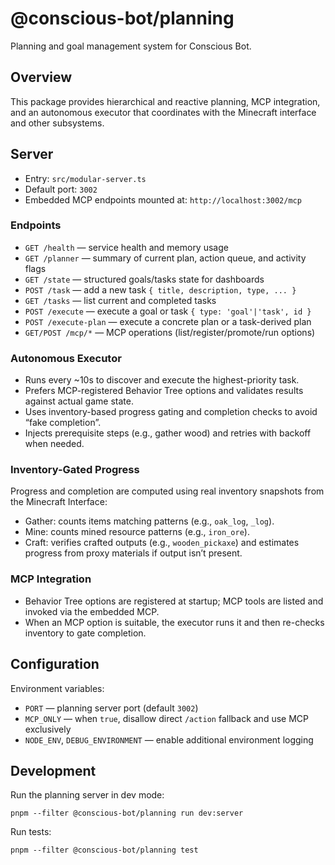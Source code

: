 # @conscious-bot/planning

Planning and goal management system for Conscious Bot.

## Overview

This package provides hierarchical and reactive planning, MCP integration, and an autonomous executor that coordinates with the Minecraft interface and other subsystems.

## Server

- Entry: `src/modular-server.ts`
- Default port: `3002`
- Embedded MCP endpoints mounted at: `http://localhost:3002/mcp`

### Endpoints

- `GET /health` — service health and memory usage
- `GET /planner` — summary of current plan, action queue, and activity flags
- `GET /state` — structured goals/tasks state for dashboards
- `POST /task` — add a new task `{ title, description, type, ... }`
- `GET /tasks` — list current and completed tasks
- `POST /execute` — execute a goal or task `{ type: 'goal'|'task', id }`
- `POST /execute-plan` — execute a concrete plan or a task-derived plan
- `GET/POST /mcp/*` — MCP operations (list/register/promote/run options)

### Autonomous Executor

- Runs every ~10s to discover and execute the highest-priority task.
- Prefers MCP-registered Behavior Tree options and validates results against actual game state.
- Uses inventory-based progress gating and completion checks to avoid “fake completion”.
- Injects prerequisite steps (e.g., gather wood) and retries with backoff when needed.

### Inventory-Gated Progress

Progress and completion are computed using real inventory snapshots from the Minecraft Interface:

- Gather: counts items matching patterns (e.g., `oak_log`, `_log`).
- Mine: counts mined resource patterns (e.g., `iron_ore`).
- Craft: verifies crafted outputs (e.g., `wooden_pickaxe`) and estimates progress from proxy materials if output isn’t present.

### MCP Integration

- Behavior Tree options are registered at startup; MCP tools are listed and invoked via the embedded MCP.
- When an MCP option is suitable, the executor runs it and then re-checks inventory to gate completion.

## Configuration

Environment variables:

- `PORT` — planning server port (default `3002`)
- `MCP_ONLY` — when `true`, disallow direct `/action` fallback and use MCP exclusively
- `NODE_ENV`, `DEBUG_ENVIRONMENT` — enable additional environment logging

## Development

Run the planning server in dev mode:

```
pnpm --filter @conscious-bot/planning run dev:server
```

Run tests:

```
pnpm --filter @conscious-bot/planning test
```

